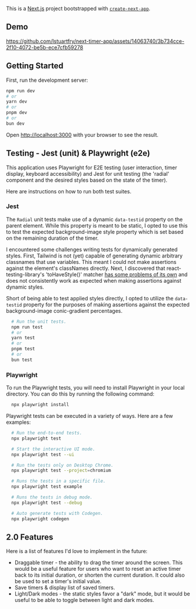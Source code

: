 This is a [Next.js](https://nextjs.org/) project bootstrapped with [`create-next-app`](https://github.com/vercel/next.js/tree/canary/packages/create-next-app).

## Demo

https://github.com/lstuartfry/next-timer-app/assets/14063740/3b734cce-2f10-4072-be5b-ece7cfb59278

## Getting Started

First, run the development server:

```bash
npm run dev
# or
yarn dev
# or
pnpm dev
# or
bun dev
```

Open [http://localhost:3000](http://localhost:3000) with your browser to see the result.

## Testing - Jest (unit) & Playwright (e2e)

This application uses Playwright for E2E testing (user interaction, timer display, keyboard accessibility) and Jest for unit testing (the 'radial' component and the desired styles based on the state of the timer).

Here are instructions on how to run both test suites.

### Jest

The `Radial` unit tests make use of a dynamic `data-testid` property on the parent element. While this property is meant to be static, I opted to use this to test the expected background-image style property which is set based on the remaining duration of the timer.

I encountered some challenges writing tests for dynamically generated styles. First, Tailwind is not (yet) capable of generating dynamic arbitrary classnames that use variables. This meant I could not make assertions against the element's classNames directly. Next, I discovered that react-testing-library's 'toHaveStyle()' matcher [has some problems of its own](https://github.com/testing-library/jest-dom/issues/320) and does not consistently work as expected when making assertions against dynamic styles.

Short of being able to test applied styles directly, I opted to utilize the `data-testid` property for the purposes of making assertions against the expected background-image conic-gradient percentages.

```bash
  # Run the unit tests.
  npm run test
  # or
  yarn test
  # or
  pnpm test
  # or
  bun test
```

### Playwright

To run the Playwright tests, you will need to install Playwright in your local directory. You can do this by running the following command:

```bash
  npx playwright install
```

Playwright tests can be executed in a variety of ways. Here are a few examples:

```bash
  # Run the end-to-end tests.
  npx playwright test

  # Start the interactive UI mode.
  npx playwright test --ui

  # Run the tests only on Desktop Chrome.
  npx playwright test --project=chromium

  # Runs the tests in a specific file.
  npx playwright test example

  # Runs the tests in debug mode.
  npx playwright test --debug

  # Auto generate tests with Codegen.
  npx playwright codegen
```

## 2.0 Features

Here is a list of features I'd love to implement in the future:

- Draggable timer - the ability to drag the timer around the screen. This would be a useful feature for users who want to reset an active timer back to its initial duration, or shorten the current duration. It could also be used to set a timer's initial value.
- Save timers & display list of saved timers.
- Light/Dark modes - the static styles favor a "dark" mode, but it would be useful to be able to toggle between light and dark modes.
